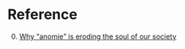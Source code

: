 # Reference

0. [Why “anomie” is eroding the soul of our society](https://bigthink.com/thinking/anomie-erodes-soul-society-loneliness/)

